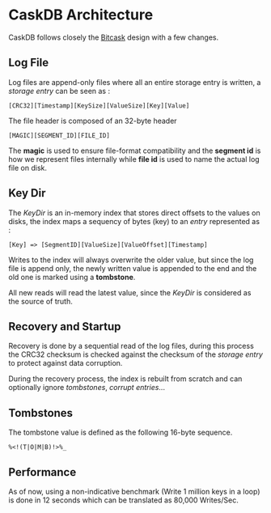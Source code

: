 # CaskDB Architecture

CaskDB follows closely the [Bitcask](https://riak.com/assets/bitcask-intro.pdf) design with a few changes.

## Log File

Log files are append-only files where all an entire storage entry is written, a *storage entry* can be seen as :

```
[CRC32][Timestamp][KeySize][ValueSize][Key][Value]
```

The file header is composed of an 32-byte header

```
[MAGIC][SEGMENT_ID][FILE_ID]
```

The **magic** is used to ensure file-format compatibility and the **segment id** is how we represent files internally
while **file id** is used to name the actual log file on disk.

## Key Dir

The *KeyDir* is an in-memory index that stores direct offsets to the values on disks, the index maps a sequency of bytes (key)
to an *entry* represented as :

```
[Key] => [SegmentID][ValueSize][ValueOffset][Timestamp]
```
Writes to the index will always overwrite the older value, but since the log file is append only, the newly written value is appended
to the end and the old one is marked using a **tombstone**.

All new reads will read the latest value, since the *KeyDir* is considered as the source of truth.

## Recovery and Startup

Recovery is done by a sequential read of the log files, during this process the CRC32 checksum is checked against
the checksum of the *storage entry* to protect against data corruption.

During the recovery process, the index is rebuilt from scratch and can optionally ignore *tombstones*, *corrupt entries*...

## Tombstones

The tombstone value is defined as the following 16-byte sequence.

```
%<!(T|O|M|B)!>%_
```

## Performance

As of now, using a non-indicative benchmark (Write 1 million keys in a loop) is done in 12 seconds
which can be translated as 80,000 Writes/Sec.
